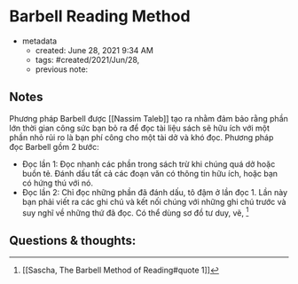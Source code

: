 # Barbell Reading Method

- metadata
	- created: June 28, 2021 9:34 AM
	- tags: #created/2021/Jun/28,
	- previous note:

## Notes
Phương pháp Barbell được [[Nassim Taleb]] tạo ra nhằm đảm bảo rằng phần lớn thời gian công sức bạn bỏ ra để đọc tài liệu sách sẽ hữu ích với một phần nhỏ rủi ro là bạn phí công cho một tài dở và khó đọc.
Phương pháp đọc Barbell gồm 2 bước:
- Đọc lần 1: Đọc nhanh các phần trong sách trừ khi chúng quá dở hoặc buồn tẻ. Đánh dấu tất cả các đoạn văn có thông tin hữu ích, hoặc bạn có hứng thú với nó.
- Đọc lần 2: Chỉ đọc những phần đã đánh dấu, tô đậm ở lần đọc 1. Lần này bạn phải viết ra các ghi chú và kết nối chúng với những ghi chú trước và suy nghĩ về những thứ đã đọc. Có thể dùng sơ đồ tư duy, vẽ, [^1]
## Questions & thoughts:


[^1]: [[Sascha, The Barbell Method of Reading#quote 1]]